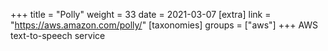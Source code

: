 +++
title = "Polly"
weight = 33
date = 2021-03-07
[extra]
link = "https://aws.amazon.com/polly/"
[taxonomies]
groups = ["aws"]
+++
AWS text-to-speech service

